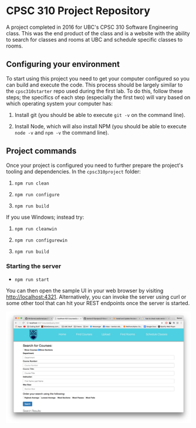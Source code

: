 # CPSC 310 Project Repository

A project completed in 2016 for UBC's CPSC 310 Software Engineering class. This was the end product of the class and is a website with the ability to search for classes and rooms at UBC and schedule specific classes to rooms.

## Configuring your environment

To start using this project you need to get your computer configured so you can build and execute the code. This process should be largely similar to the ```cpsc310starter``` repo used during the first lab. To do this, follow these steps; the specifics of each step (especially the first two) will vary based on which operating system your computer has:

1. Install git (you should be able to execute ```git -v``` on the command line).

1. Install Node, which will also install NPM (you should be able to execute ```node -v``` and ```npm -v``` the command line).

## Project commands

Once your project is configured you need to further prepare the project's tooling and dependencies. In the ```cpsc310project``` folder:

1. ```npm run clean```

1. ```npm run configure```

1. ```npm run build```

If you use Windows; instead try:

1. ```npm run cleanwin```

1. ```npm run configurewin```

1. ```npm run build```


### Starting the server

* ```npm run start```

You can then open the sample UI in your web browser by visiting [http://localhost:4321](http://localhost:4321). Alternatively, you can invoke the server using curl or some other tool that can hit your REST endpoints once the server is started.

![alt text](https://raw.githubusercontent.com/WinSomeLoseSome/cpsc310projectdemo/master/img/Search.png)

